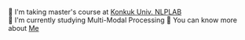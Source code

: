 🌱 I'm taking master's course at [Konkuk Univ. NLPLAB](http://nlp.konkuk.ac.kr/)       
🌟 I'm currently studying Multi-Modal Processing
📃 You can know more about [Me](https://10kH.github.io)     

